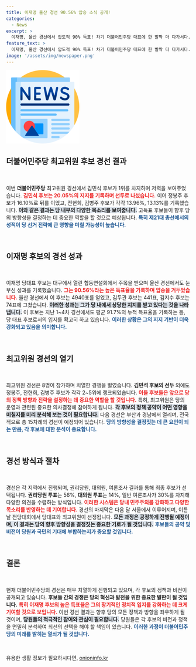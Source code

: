 ```yaml
---
title: 이재명 울산 경선 90.56% 압승 소식 공개!
categories:
  - News
excerpt: >
  이재명, 울산 경선에서 압도적 90% 득표! 차기 더불어민주당 대표에 한 발짝 더 다가서다. 최고위원 경선에서도 김민석 1위로 주목받아. 그 결과는? 클릭해서 확인하세요!
feature_text: >
  이재명, 울산 경선에서 압도적 90% 득표! 차기 더불어민주당 대표에 한 발짝 더 다가서다. 최고위원 경선에서도 김민석 1위로 주목받아. 그 결과는? 클릭해서 확인하세요!
image: '/assets/img/newspaper.png'
---
```


<p><img src="/assets/img/newspaper.png" alt="kimp 속보" /></p>

<h2 data-ke-size="size26">더불어민주당 최고위원 후보 경선 결과</h2>

<p data-ke-size="size16">&nbsp;</p>

<p>이번 <b>더불어민주당</b> 최고위원 경선에서 김민석 후보가 1위를 차지하며 저력을 보여주었습니다. <b><span style="color: #ee2323;">김민석 후보는 20.05%의 지지를 기록하며 선두로 나섰습니다.</span></b> 이어 정봉주 후보가 16.10%로 뒤를 이었고, 전현희, 김병주 후보가 각각 13.96%, 13.13%를 기록했습니다. <b><span style="background-color: #21538527;">이와 같은 결과는 당 내부의 다양한 목소리를 보여줍니다.</span></b> 고득표 후보들이 향후 당의 방향성을 결정하는 데 중요한 역할을 할 것으로 예상됩니다. <b><span style="color: #1a5490;">특히 제21대 총선에서의 성적이 당 선거 전략에 큰 영향을 미칠 가능성이 높습니다.</span></b></p>

<p data-ke-size="size16">&nbsp;</p>

<h2 data-ke-size="size26">이재명 후보의 경선 성과</h2>

<p data-ke-size="size16">&nbsp;</p>

<p>이재명 당대표 후보는 대구에서 열린 합동연설회에서 주목을 받으며 울산 경선에서도 눈부신 성과를 기록했습니다. <b><span style="color: #ee2323;">그는 90.56%라는 높은 득표율을 기록하며 압승을 거두었습니다.</span></b> 울산 경선에서 이 후보는 4940표를 얻었고, 김두관 후보는 441표, 김지수 후보는 74표에 그쳤습니다. <b><span style="background-color: #21538527;">이러한 성과는 그가 당 내에서 상당한 지지를 받고 있다는 것을 나타냅니다.</span></b> 이 후보는 지난 1~4차 경선에서도 평균 91.7%의 누적 득표율을 기록하는 등, 당 대표 후보로서의 입지를 확고히 하고 있습니다. <b><span style="color: #1a5490;">이러한 상황은 그의 지지 기반이 더욱 강화되고 있음을 의미합니다.</span></b></p>

<p data-ke-size="size16">&nbsp;</p>

<h2 data-ke-size="size26">최고위원 경선의 열기</h2>

<p data-ke-size="size16">&nbsp;</p>

<p>최고위원 경선은 8명이 참가하며 치열한 경쟁을 벌였습니다. <b>김민석 후보의 선두</b> 외에도 정봉주, 전현희, 김병주 후보가 각각 2~5위에 랭크되었습니다. <b><span style="color: #ee2323;">이들 후보들은 앞으로 당의 정책 방향과 전략을 설정하는 데 중요한 역할을 할 것입니다.</span></b> 특히, 최고위원은 당의 운영과 관련된 중요한 의사결정에 참여하게 됩니다. <b><span style="background-color: #21538527;">각 후보의 정책 공약이 어떤 영향을 미칠지를 미리 분석해 보는 것이 필요합니다.</span></b> 다음 경선은 부산과 경남에서 열리며, 전국적으로 총 15차례의 경선이 예정되어 있습니다. <b><span style="color: #1a5490;">당의 방향성을 결정짓는 데 큰 요인이 되는 만큼, 각 후보에 대한 분석이 중요합니다.</span></b></p>

<p data-ke-size="size16">&nbsp;</p>

<h2 data-ke-size="size26">경선 방식과 절차</h2>

<p data-ke-size="size16">&nbsp;</p>

<p>경선은 각 지역에서 진행되며, 권리당원, 대의원, 여론조사 결과를 통해 최종 후보가 선택됩니다. <b>권리당원 투표</b>는 56%, <b>대의원 투표</b>는 14%, 일반 여론조사가 30%를 차지해 다양한 의견을 수렴하는 방식입니다. <b><span style="color: #ee2323;">이러한 시스템은 당내 민주주의를 강화하고 다양한 목소리를 반영하는 데 기여합니다.</span></b> 경선의 마지막은 다음 달 서울에서 이루어지며, 이튿날 전당대회에서 당대표와 최고위원이 선정됩니다. <b><span style="background-color: #21538527;">모든 과정은 공정하게 진행될 예정이며, 이 결과는 당의 향후 방향성을 결정짓는 중요한 기로가 될 것입니다.</span></b> <b><span style="color: #1a5490;">후보들의 공약 및 비전이 당원과 국민의 기대에 부합하는지가 중요할 것입니다.</span></b></p>

<p data-ke-size="size16">&nbsp;</p>

<h2 data-ke-size="size26">결론</h2>

<p data-ke-size="size16">&nbsp;</p>

<p>현재 더불어민주당의 경선은 매우 치열하게 진행되고 있으며, 각 후보의 정책과 비전이 공개되고 있습니다. <b>후보들 간의 경쟁은 당의 혁신과 발전을 위한 중요한 발판이 될 것입니다.</b> <b><span style="color: #ee2323;">특히 이재명 후보의 높은 득표율은 그의 장기적인 정치적 입지를 강화하는 데 크게 기여할 것으로 보입니다.</span></b> 이번 경선 결과는 향후 당의 모든 정책과 방향을 좌우하게 될 것이며, <b><span style="background-color: #21538527;">당원들의 적극적인 참여와 관심이 필요합니다.</span></b> 당원들은 각 후보의 비전과 정책을 면밀히 분석하여 최선의 선택을 해야 할 책임이 있습니다. <b><span style="color: #1a5490;">이러한 과정이 더불어민주당의 미래를 밝히는 열쇠가 될 것입니다.</span></b></p>

<p data-ke-size="size16">&nbsp;</p>
유용한 생활 정보가 필요하시다면, <a href="https://onioninfo.kr" rel="dofollow">onioninfo.kr</a>



